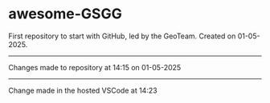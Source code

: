 # awesome-GSGG
First repository to start with GitHub, led by the GeoTeam. Created on 01-05-2025.

***

Changes made to repository at 14:15 on 01-05-2025

***

Change made in the hosted VSCode at 14:23